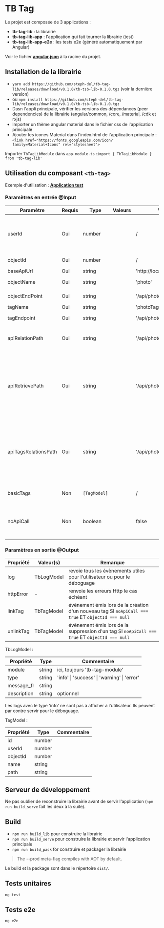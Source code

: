 
# TB Tag

Le projet est composée de 3 applications :

- **tb-tag-lib** : la librairie
- **tb-tag-lib-app** : l'application qui fait tourner la librairie (test)
- **tb-tag-lib-app-e2e** : les tests e2e (généré automatiquement par Angular)



Voir le fichier [**angular.json**](https://github.com/steph-del/tb-tag-lib/blob/master/angular.json) à la racine du projet.

## Installation de la librairie

- `yarn add https://github.com/steph-del/tb-tag-lib/releases/download/v0.1.0/tb-tsb-lib-0.1.0.tgz` (voir la dernière version)
- ou `npm install https://github.com/steph-del/tb-tag-lib/releases/download/v0.1.0/tb-tsb-lib-0.1.0.tgz`
- Dasn l'appli principale, vérifier les versions des dépendances (peer dependencies) de la librairie (angular/common, /core, /material, /cdk et rxjs)
- Importer un thème angular material dans le fichier css de l'application principale
- Ajouter les icones Material dans l'index.html de l'application principale :
`<link href="https://fonts.googleapis.com/icon?family=Material+Icons" rel="stylesheet">`

Importer `TbTagLibModule` dans `app.module.ts` :`import { TbTagLibModule } from 'tb-tag-lib'`

## Utilisation du composant `<tb-tag>`

Exemple d'utilisation :
[**Application test**](https://github.com/steph-del/tb-tag-lib/tree/master/src/app)


### Paramètres en entrée @Input


| Paramètre                 | Requis | Type              | Valeurs | Valeur par défaut                      | Description |
| ---                       | ---    | ---               | ---     | ---                                    | ---         |
| userId                    | Oui    | number            |         | /                                      | identifiant de l'utilisateur. Utitlisé pour récupérer / ajouter / modifier ses tags |
| objectId                  | Oui    | number            |         | /                                      | identifiant de l'objet |
| baseApiUrl                | Oui    | string            |         | 'http://localhost:8000'                |             |
| objectName                | Oui    | string            |         | 'photo'                                | nom de l'objet lié au tag |
| objectEndPoint            | Oui    | string            |         | '/api/photos'                          | chemin d'accès API vers l'objet |
| tagName                   | Oui    | string            |         | 'photoTag'                             | nom du tag  |
| tagEndpoint               | Oui    | string            |         | '/api/photo_tags'                      | chemin d'accès API vers le tag |
| apiRelationPath           | Oui    | string            |         | '/api/photo_photo_tag_relations'       | chemin d'accès API vers la relation object <-> tag |
| apiRetrievePath           | Oui    | string            |         | '/api/photos/{id}/photo_tag_relations' | chemin d'accès API pour récupérer les relations afférentes à l'objet. `{id}` est automatiquement remplacé (conserver tel quel dans le paramètre). |
| apiTagsRelationsPath      | Oui    | string            |         | '/api/photo_tags/{id}/photo_relations' | chemin d'accès API pour récupérer les objets afférents au tag. `{id}` est automatiquement remplacé (conserver tel quel dans le paramètre). |
| basicTags                 | Non    | `[TagModel]`      |         | /                                      | liste de tags par défaut à afficher à l'utilisateur |
| noApiCall                 | Non    | boolean           |         | false                                  | ne pas effectuer les appels aux API. S'utilise de concert avec un `objectId === null` |


### Paramètres en sortie @Output

| Propriété          | Valeur(s)                     | Remarque |
| ---                | ---                           | ---         |
| log                | TbLogModel                    | revoie tous les évènements utiles pour l'utilisateur ou pour le déboguage |
| httpError          | -                             | renvoie les erreurs Http le cas échéant |
| linkTag            | TbTagModel                    | évènement émis lors de la création d'un nouveau tag SI `noApiCall === true` ET `objectId === null` |
| unlinkTag          | TbTagModel                    | évènement émis lors de la suppression d'un tag SI `noApiCall === true` ET `objectId === null` |


TbLogModel :

| Propriété   | Type             | Commentaire |
| ---         | ---              | ---         |
| module      | string           | ici, toujours 'tb-tag-module' |
| type        | string           | 'info' \| 'success' \| 'warning' \| 'error' |
| message_fr  | string           |
| description | string           | optionnel   |

Les logs avec le type 'info' ne sont pas à afficher à l'utilisateur. Ils peuvent par contre servir pour le déboguage.

TagModel : 

| Propriété   | Type             | Commentaire |
| ---         | ---              | ---         |
| id          | number           | 
| userId      | number           | 
| objectId    | number           |
| name        | string           |
| path        | string           | 

## Serveur de développement

Ne pas oublier de reconstruire la librairie avant de servir l'application (`npm run build_serve` fait les deux à la suite).

## Build
-  `npm run build_lib` pour construire la librairie
-  `npm run build_serve` pour construire la librairie et servir l'application principale
-  `npm run build_pack` for construire et packager la librairie


> The --prod meta-flag compiles with AOT by default.


Le build et la package sont dans le répertoire `dist/`.

## Tests unitaires
`ng test`

## Tests e2e
`ng e2e`
